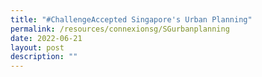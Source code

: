```yaml
---
title: "#ChallengeAccepted Singapore's Urban Planning"
permalink: /resources/connexionsg/SGurbanplanning
date: 2022-06-21
layout: post
description: ""
---
```

